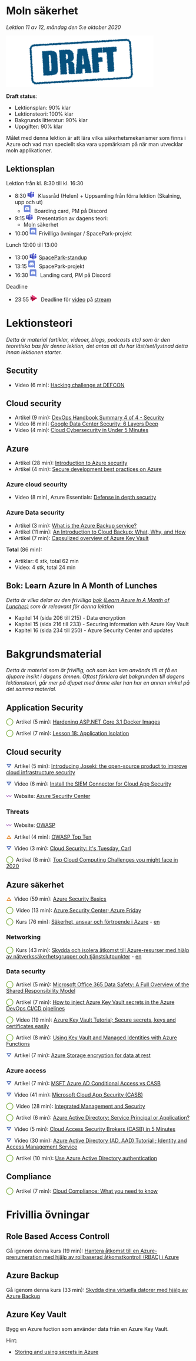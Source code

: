 # Moln säkerhet

*Lektion 11 av 12, måndag den 5:e oktober 2020*

![Draft](/assets/images/draft.png)

**Draft status**:

* Lektionsplan: 90% klar
* Lektionsteori: 100% klar
* Bakgrunds litteratur: 90% klar
* Uppgifter: 90% klar

Målet med denna lektion är att lära vilka säkerhetsmekanismer som finns i Azure och vad man speciellt ska vara uppmärksam på när man utvecklar moln applikationer.

## Lektionsplan
Lektion från kl. 8:30 till kl. 16:30

* 8:30 <img style="margin-right:0.5em;" src="assets/images/teams18.png"  alt="Teams"/> Klassråd (Helen) + Uppsamling från förra lektion (Skalning, upp och ut)
  * <img style="margin-right:0.5em;" src="assets/images/discord18.png" alt="Discord"/> Boarding card, PM på Discord
* 9:15 <img style="margin-right:0.5em;" src="assets/images/teams18.png"  alt="Teams"/> Presentation av dagens teori: 
  * Moln säkerhet
* 10:00 <img style="margin-right:0.5em;" src="assets/images/discord18.png" alt="Discord"/>Frivilliga övningar / SpacePark-projekt

Lunch 12:00 till 13:00

* 13:00 <img style="margin-right:0.5em;" src="assets/images/teams18.png" alt="Teams"/>[SpacePark-standup](project_standup.md)
* 13:15 <img style="margin-right:0.5em;" src="assets/images/discord18.png" alt="Discord"/> SpacePark-projekt
* 16:30 <img style="margin-right:0.5em;" src="assets/images/discord18.png" alt="Discord"/> Landing card, PM på Discord

Deadline

* 23:55 <img style="margin-right:0.5em;" src="assets/images/stream18.png" alt="Stream"/> Deadline för [video](https://pgbsnh19.github.io/molnapplikationer/video_presentation.html) på [stream](https://web.microsoftstream.com/channel/9c4a5233-5f83-4454-818e-035023491078)

# Lektionsteori
*Detta är material (artiklar, videoer, blogs, podcasts etc) som är den teoretiska bas för denna lektion, det antas att du har läst/set/lystnad detta innan lektionen starter.*

## Secutity

* Video (6 min): [Hacking challenge at DEFCON](https://www.youtube.com/watch?v=fHhNWAKw0bY)

## Cloud security

* Artikel (9 min): [DevOps Handbook Summary 4 of 4 - Security](http://agilejazz.blogspot.com/p/the-devops-handbook-summary-4-of-4.html)
* Video (6 min): [Google Data Center Security: 6 Layers Deep](https://www.youtube.com/watch?v=kd33UVZhnAA)
* Video (4 min): [Cloud Cybersecurity in Under 5 Minutes](https://www.youtube.com/watch?v=k2684fuzHLs)

## Azure

* Artikel (28 min): [Introduction to Azure security](https://docs.microsoft.com/en-us/azure/security/fundamentals/overview)
* Artikel (4 min): [Secure development best practices on Azure](https://docs.microsoft.com/en-us/azure/security/develop/secure-dev-overview)

### Azure cloud security

* Video (8 min), Azure Essentials: [Defense in depth security](https://www.youtube.com/watch?v=OTGMi0ksjXY)

### Azure Data security

* Artikel (3 min): [What is the Azure Backup service?](https://docs.microsoft.com/en-us/azure/backup/backup-overview)
* Artikel (11 min): [An Introduction to Cloud Backup: What, Why, and How](https://medium.com/@nakivo/an-introduction-to-cloud-backup-what-why-and-how-876e91a772bf)
* Artikel (7 min): [Capsulized overview of Azure Key Vault](https://medium.com/walmartglobaltech/azure-key-vault-d380b77fc31b)



**Total** (86 min):

- Artiklar: 6 stk, total 62 min
- Video: 4 stk, total 24 min

## Bok: Learn Azure In A Month of Lunches

*Detta är vilka delar av den frivilliga [bok (Learn Azure In A Month of Lunches)](info_learningmaterial.md) som är releavant för denna lektion*

* Kapitel 14 (sida 206 till 215) - Data encryption
* Kapitel 15 (sida 216 till 233) - Securing information with Azure Key Vault
* Kapitel 16 (sida 234 till 250) - Azure Security Center and updates

# Bakgrundsmaterial

*Detta är material som är frivillig, och som kan kan används till at få en djupare insikt i dagens ämnen. Oftast förklara det bakgrunden till dagens lektionsteori, går mer på djupet med ämne eller han har en annan vinkel på det samma material.*

## Application Security

<span style="color:#7EAE42; font-weight: 900; margin-right:0.5em;">&#9711;</span>Artikel (5 min): [Hardening ASP.NET Core 3.1 Docker Images](https://medium.com/@michaeldimoudis/hardening-asp-net-core-3-1-docker-images-f0c2ede1667f)

<span style="color:#7EAE42; font-weight: 900; margin-right:0.5em;">&#9711;</span>Artikel (7 min): [Lesson 18: Application Isolation](https://devopsbootcamp.osuosl.org/application-isolation.html) 

## Cloud security

<span style="color:#5874B9; font-weight: 900; margin-right:0.5em;">&#9661;</span>Artikel (5 min): [Introducing Joseki: the open-source product to improve cloud infrastructure security](https://medium.com/@ihorkliushnikov/introducing-joseki-the-open-source-product-to-improve-cloud-infrastructure-security-fb71d58f41bd)

<span style="color:#5874B9; font-weight: 900; margin-right:0.5em;">&#9661;</span>Video (6 min): [Install the SIEM Connector for Cloud App Security](https://www.youtube.com/watch?v=0qAHaCLKTIk)

<span style="color:#9F58B9; font-weight: 900; margin-right:0.5em;">&#12336;</span>Website: [Azure Security Center](https://azure.microsoft.com/en-us/services/security-center/)

### Threats

<span style="color:#9F58B9; font-weight: 900; margin-right:0.5em;">&#12336;</span>Website: [OWASP](https://owasp.org/)

<span style="color:#E78E35; font-weight: 900; margin-right:0.5em;">&#9651;</span>Artikel (4 min): [OWASP Top Ten](https://owasp.org/www-project-top-ten/)

<span style="color:#5874B9; font-weight: 900; margin-right:0.5em;">&#9661;</span>Video (3 min): [Cloud Security: It's Tuesday, Carl](https://www.youtube.com/watch?v=NI-plwor2Xw)

<span style="color:#7EAE42; font-weight: 900; margin-right:0.5em;">&#9711;</span>Artikel (6 min): [Top Cloud Computing Challenges you might face in 2020](https://medium.com/cloud-management-insider/top-cloud-computing-challenges-you-might-face-in-2020-5dcb56ddcc21)

## Azure säkerhet

<span style="color:#E78E35; font-weight: 900; margin-right:0.5em;">&#9651;</span>Video (59 min): [Azure Security Basics](https://www.youtube.com/watch?v=YskZ3WcK2jM)

<span style="color:#7EAE42; font-weight: 900; margin-right:0.5em;">&#9711;</span>Video (13 min): [Azure Security Center; Azure Friday](https://www.youtube.com/watch?v=t6gp9k78XEw)

<span style="color:#7EAE42; font-weight: 900; margin-right:0.5em;">&#9711;</span>Kurs (76 min): [Säkerhet, ansvar och förtroende i Azure](https://docs.microsoft.com/sv-se/learn/modules/intro-to-security-in-azure/) - [en](https://docs.microsoft.com/en-ca/learn/modules/intro-to-security-in-azure/)

### Networking

<span style="color:#7EAE42; font-weight: 900; margin-right:0.5em;">&#9711;</span>Kurs (43 min): [Skydda och isolera åtkomst till Azure-resurser med hjälp av nätverkssäkerhetsgrupper och tjänstslutpunkter](https://docs.microsoft.com/sv-se/learn/modules/secure-and-isolate-with-nsg-and-service-endpoints/) - [en](https://docs.microsoft.com/en-us/learn/modules/secure-and-isolate-with-nsg-and-service-endpoints)

### Data security

<span style="color:#7EAE42; font-weight: 900; margin-right:0.5em;">&#9711;</span>Artikel (5 min): [Microsoft Office 365 Data Safety: A Full Overview of the Shared Responsibility Model](https://medium.com/@nakivo/microsoft-office-365-data-safety-a-full-overview-of-the-shared-responsibility-model-62d52621c7de)

<span style="color:#7EAE42; font-weight: 900; margin-right:0.5em;">&#9711;</span>Artikel (7 min): [How to inject Azure Key Vault secrets in the Azure DevOps CI/CD pipelines](https://daniel-krzyczkowski.github.io/How-to-inject-Azure-Key-Vault-secrets-in-the-Azure-DevOps-CICD-pipelines/)

<span style="color:#7EAE42; font-weight: 900; margin-right:0.5em;">&#9711;</span>Video (19 min): [Azure Key Vault Tutorial; Secure secrets, keys and certificates easily](https://www.youtube.com/watch?v=PgujSug1ZbI)

<span style="color:#7EAE42; font-weight: 900; margin-right:0.5em;">&#9711;</span>Artikel (8 min): [Using Key Vault and Managed Identities with Azure Functions](https://damienbod.com/2020/07/20/using-key-vault-and-managed-identities-with-azure-functions/)

<span style="color:#5874B9; font-weight: 900; margin-right:0.5em;">&#9661;</span>Artikel (7 min): [Azure Storage encryption for data at rest](https://docs.microsoft.com/en-us/azure/storage/common/storage-service-encryption)

### Azure access 

<span style="color:#5874B9; font-weight: 900; margin-right:0.5em;">&#9661;</span>Artikel (7 min): [MSFT Azure AD Conditional Access vs CASB](https://www.bitglass.com/blog/msft-azure-ad-conditional-access-vs-casb)

<span style="color:#5874B9; font-weight: 900; margin-right:0.5em;">&#9661;</span>Video (41 min): [Microsoft Cloud App Security (CASB)](https://www.youtube.com/watch?v=wLsXZ9MzJxY)

<span style="color:#7EAE42; font-weight: 900; margin-right:0.5em;">&#9711;</span>Video (28 min): [Integrated Management and Security](https://www.youtube.com/watch?v=rpOMEa7MBqk)

<span style="color:#7EAE42; font-weight: 900; margin-right:0.5em;">&#9711;</span>Artikel (6 min): [Azure Active Directory: Service Principal or Application?](https://medium.com/@ihorkliushnikov/azure-active-directory-application-or-service-principal-b5a5e14f2a23)

<span style="color:#5874B9; font-weight: 900; margin-right:0.5em;">&#9661;</span>Video (5 min): [Cloud Access Security Brokers (CASB) in 5 Minutes](https://www.youtube.com/watch?v=qhAC--N6b8w)

<span style="color:#5874B9; font-weight: 900; margin-right:0.5em;">&#9661;</span>Video (30 min): [Azure Active Directory (AD, AAD) Tutorial ; Identity and Access Management Service](https://www.youtube.com/watch?v=Ma7VAQE7ga4)

<span style="color:#7EAE42; font-weight: 900; margin-right:0.5em;">&#9711;</span>Artikel (10 min): [Use Azure Active Directory authentication](https://docs.microsoft.com/en-us/azure/azure-sql/database/authentication-aad-overview)

## Compliance

<span style="color:#7EAE42; font-weight: 900; margin-right:0.5em;">&#9711;</span>Artikel (7 min): [Cloud Compliance: What you need to know](https://www.michalsons.com/blog/cloud-compliance/22643)

# Frivillia övningar

## Role Based Access Controll

Gå igenom denna kurs (19 min): [Hantera åtkomst till en Azure-prenumeration med hjälp av rollbaserad åtkomstkontroll (RBAC) i Azure](https://docs.microsoft.com/sv-se/learn/modules/manage-subscription-access-azure-rbac/)

## Azure Backup

Gå igenom denna kurs (33 min): [Skydda dina virtuella datorer med hjälp av Azure Backup](https://docs.microsoft.com/sv-se/learn/modules/protect-virtual-machines-with-azure-backup)

## Azure Key Vault

Bygg en Azure fuction som använder data från en Azure Key Vault.

Hint:

*  [Storing and using secrets in Azure](https://devblogs.microsoft.com/dotnet/storing-and-using-secrets-in-azure/)